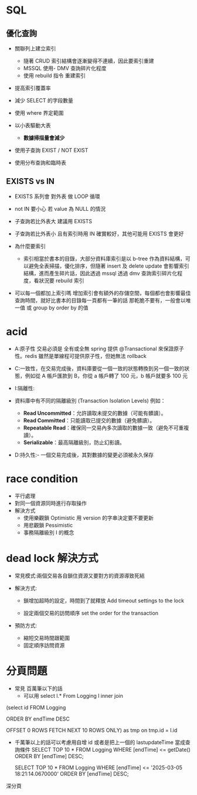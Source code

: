 # SQL

## 優化查詢

- 關聯列上建立索引

  - 隨著 CRUD 索引結構會逐漸變得不連續，因此要索引重建
  - MSSQL 使用- DMV 查詢碎片化程度
  - 使用 rebuild 指令 重建索引

- 提高索引覆蓋率
- 減少 SELECT 的字段數量
- 使用 where 界定範圍
- 以小表驅動大表

  - **數據掃描量會減少**

- 使用子查詢 EXIST / NOT EXIST
- 使用分布查詢和臨時表

## EXISTS vs IN

- EXISTS 系列會 對外表 做 LOOP 循環
- not IN 要小心 若 value 為 NULL 的情況
- 子查詢若比外表大 建議用 EXISTS
- 子查詢若比外表小 且有索引時用 IN 確實較好，其他可能用 EXISTS 會更好

- 為什麼要索引

  - 索引相當於書本的目錄，大部分資料庫索引是以 b-tree 作為資料結構，可以避免全表掃描，優化排序，但隨著 insert 及 delete update 會影響索引結構，進而產生碎片話，因此透過 mssql 透過 dmv 查詢索引碎片化程度，看狀況要 rebuild 索引

- 可以每一個都加上索引嗎
  增加索引會有額外的存儲空間，每個都也會影響最佳查詢時間，就好比書本的目錄每一頁都有一筆的話 那乾脆不要有，一般會以唯一值 或 group by order by 的值

# acid

- A:原子性 交易必須是 全有或全無 spring 提供 @Transactional 來保證原子性。redis 雖然是單線程可提供原子性，但她無法 rollback

- C:一致性，在交易完成後，資料庫要從一個一致的狀態轉換到另一個一致的狀態，例如從 A 帳戶匯款到 B，你從 a 帳戶轉了 100 元，b 帳戶就要多 100 元

- I:隔離性:
- 資料庫中有不同的隔離級別 (Transaction Isolation Levels) 例如：

  - **Read Uncommitted**：允許讀取未提交的數據（可能有髒讀）。
  - **Read Committed**：只能讀取已提交的數據（避免髒讀）。
  - **Repeatable Read**：確保同一交易內多次讀取的數據一致（避免不可重複讀）。
  - **Serializable**：最高隔離級別，防止幻影讀。

- D:持久性:- 一個交易完成後，其對數據的變更必須被永久保存

# race condition

- 平行處理
- 對同一個資源同時進行存取操作
- 解決方式
  - 使用樂觀鎖 Optimistic 用 version 的字串決定要不要更新
  - 用悲觀鎖 Pessimistic
  - 事務隔離級別 I 的概念

# dead lock 解決方式

- 常見模式:兩個交易各自鎖住資源又要對方的資源導致死結

- 解決方式:

  - 鎖增加超時的設定，時間到了就釋放 Add timeout settings to the lock

  - 設定兩個交易的訪問順序 set the order for the transaction

- 預防方式:
  - 縮短交易時間跟範圍
  - 固定順序訪問資源

# 分頁問題

- 常見 百萬筆以下的話
  - 可以用 select l.\* From Logging l inner join

(select id FROM Logging

ORDER BY endTime DESC

OFFSET 0 ROWS FETCH NEXT 10 ROWS ONLY) as tmp on tmp.id = l.id

- 千萬筆以上的話可以考慮用自增 id 或者是把上一個的 lastupdateTime 當成查詢條件
  SELECT TOP 10 \*
  FROM Logging
  WHERE [endTime] <= getDate()
  ORDER BY [endTime] DESC;

  SELECT TOP 10 \*
  FROM Logging
  WHERE [endTime] <= '2025-03-05 18:21:14.0670000'
  ORDER BY [endTime] DESC;

深分頁
